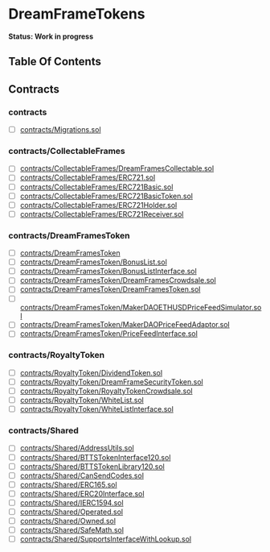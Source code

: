 # DreamFrameTokens

**Status: Work in progress**

## Table Of Contents

## Contracts

### contracts
* [ ] [contracts/Migrations.sol](contracts/Migrations.sol)

### contracts/CollectableFrames
* [ ] [contracts/CollectableFrames/DreamFramesCollectable.sol](contracts/CollectableFrames/DreamFramesCollectable.sol)
* [ ] [contracts/CollectableFrames/ERC721.sol](contracts/CollectableFrames/ERC721.sol)
* [ ] [contracts/CollectableFrames/ERC721Basic.sol](contracts/CollectableFrames/ERC721Basic.sol)
* [ ] [contracts/CollectableFrames/ERC721BasicToken.sol](contracts/CollectableFrames/ERC721BasicToken.sol)
* [ ] [contracts/CollectableFrames/ERC721Holder.sol](contracts/CollectableFrames/ERC721Holder.sol)
* [ ] [contracts/CollectableFrames/ERC721Receiver.sol](contracts/CollectableFrames/ERC721Receiver.sol)

### contracts/DreamFramesToken
* [ ] [contracts/DreamFramesToken](contracts/DreamFramesToken)
* [ ] [contracts/DreamFramesToken/BonusList.sol](contracts/DreamFramesToken/BonusList.sol)
* [ ] [contracts/DreamFramesToken/BonusListInterface.sol](contracts/DreamFramesToken/BonusListInterface.sol)
* [ ] [contracts/DreamFramesToken/DreamFramesCrowdsale.sol](contracts/DreamFramesToken/DreamFramesCrowdsale.sol)
* [ ] [contracts/DreamFramesToken/DreamFramesToken.sol](contracts/DreamFramesToken/DreamFramesToken.sol)
* [ ] [contracts/DreamFramesToken/MakerDAOETHUSDPriceFeedSimulator.sol](contracts/DreamFramesToken/MakerDAOETHUSDPriceFeedSimulator.sol)
* [ ] [contracts/DreamFramesToken/MakerDAOPriceFeedAdaptor.sol](contracts/DreamFramesToken/MakerDAOPriceFeedAdaptor.sol)
* [ ] [contracts/DreamFramesToken/PriceFeedInterface.sol](contracts/DreamFramesToken/PriceFeedInterface.sol)

### contracts/RoyaltyToken
* [ ] [contracts/RoyaltyToken/DividendToken.sol](contracts/RoyaltyToken/DividendToken.sol)
* [ ] [contracts/RoyaltyToken/DreamFrameSecurityToken.sol](contracts/RoyaltyToken/DreamFrameSecurityToken.sol)
* [ ] [contracts/RoyaltyToken/RoyaltyTokenCrowdsale.sol](contracts/RoyaltyToken/RoyaltyTokenCrowdsale.sol)
* [ ] [contracts/RoyaltyToken/WhiteList.sol](contracts/RoyaltyToken/WhiteList.sol)
* [ ] [contracts/RoyaltyToken/WhiteListInterface.sol](contracts/RoyaltyToken/WhiteListInterface.sol)

### contracts/Shared
* [ ] [contracts/Shared/AddressUtils.sol](contracts/Shared/AddressUtils.sol)
* [ ] [contracts/Shared/BTTSTokenInterface120.sol](contracts/Shared/BTTSTokenInterface120.sol)
* [ ] [contracts/Shared/BTTSTokenLibrary120.sol](contracts/Shared/BTTSTokenLibrary120.sol)
* [ ] [contracts/Shared/CanSendCodes.sol](contracts/Shared/CanSendCodes.sol)
* [ ] [contracts/Shared/ERC165.sol](contracts/Shared/ERC165.sol)
* [ ] [contracts/Shared/ERC20Interface.sol](contracts/Shared/ERC20Interface.sol)
* [ ] [contracts/Shared/IERC1594.sol](contracts/Shared/IERC1594.sol)
* [ ] [contracts/Shared/Operated.sol](contracts/Shared/Operated.sol)
* [ ] [contracts/Shared/Owned.sol](contracts/Shared/Owned.sol)
* [ ] [contracts/Shared/SafeMath.sol](contracts/Shared/SafeMath.sol)
* [ ] [contracts/Shared/SupportsInterfaceWithLookup.sol](contracts/Shared/SupportsInterfaceWithLookup.sol)
